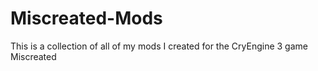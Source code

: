 # Miscreated-Mods
 This is a collection of all of my mods I created for the CryEngine 3 game Miscreated
